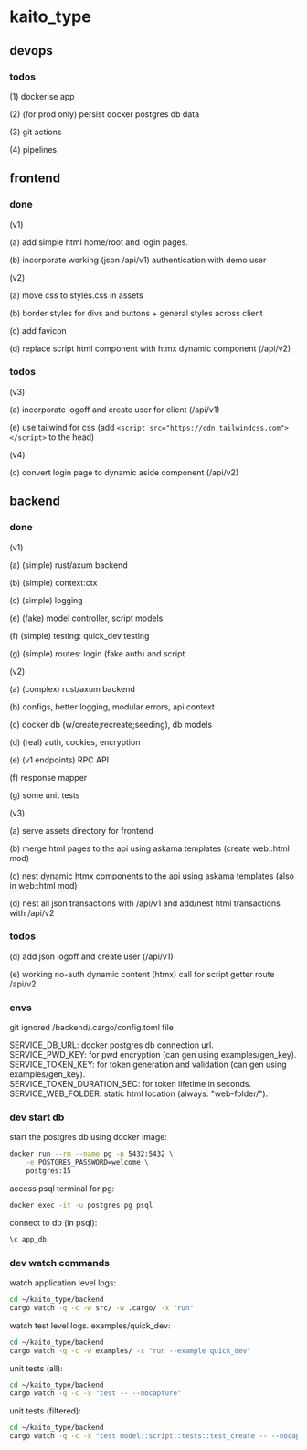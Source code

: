 # kaito_type

## devops

### todos

(1) dockerise app <br />

(2) (for prod only) persist docker postgres db data <br />

(3) git actions <br />

(4) pipelines <br />

## frontend

### done

(v1)

(a) add simple html home/root and login pages. <br />

(b) incorporate working (json /api/v1) authentication with demo user <br />

(v2)

(a) move css to styles.css in assets <br />

(b) border styles for divs and buttons + general styles across client <br />

(c) add favicon <br />

(d) replace script html component with htmx dynamic component (/api/v2) <br />

### todos

(v3)

(a) incorporate logoff and create user for client (/api/v1) <br />

(e) use tailwind for css (add
`<script src="https://cdn.tailwindcss.com"></script>` to the head)<br />

(v4)

(c) convert login page to dynamic aside component (/api/v2) <br />

## backend

### done

(v1)

(a) (simple) rust/axum backend <br />

(b) (simple) context:ctx <br />

(c) (simple) logging <br />

(e) (fake) model controller, script models <br />

(f) (simple) testing: quick_dev testing <br />

(g) (simple) routes: login (fake auth) and script <br />

(v2)

(a) (complex) rust/axum backend <br />

(b) configs, better logging, modular errors, api context <br />

(c) docker db (w/create;recreate;seeding), db models <br />

(d) (real) auth, cookies, encryption <br />

(e) (v1 endpoints) RPC API <br />

(f) response mapper <br />

(g) some unit tests <br />

(v3)

(a) serve assets directory for frontend <br />

(b) merge html pages to the api using askama templates (create web::html mod)
<br />

(c) nest dynamic htmx components to the api using askama templates (also in
web::html mod) <br />

(d) nest all json transactions with /api/v1 and add/nest html transactions with
/api/v2 <br />

### todos

(d) add json logoff and create user (/api/v1) <br />

(e) working no-auth dynamic content (htmx) call for script getter route /api/v2
<br />

### envs

git ignored /backend/.cargo/config.toml file

SERVICE_DB_URL: docker postgres db connection url. <br /> SERVICE_PWD_KEY: for
pwd encryption (can gen using examples/gen_key).
<br /> SERVICE_TOKEN_KEY: for token generation and validation (can gen using
examples/gen_key). <br /> SERVICE_TOKEN_DURATION_SEC: for token lifetime in
seconds. <br /> SERVICE_WEB_FOLDER: static html location (always:
"web-folder/").

### dev start db

start the postgres db using docker image:

```bash
docker run --rm --name pg -p 5432:5432 \
    -e POSTGRES_PASSWORD=welcome \
    postgres:15
```

access psql terminal for pg:

```bash
docker exec -it -u postgres pg psql
```

connect to db (in psql):

```bash
\c app_db
```

### dev watch commands

watch application level logs:

```bash
cd ~/kaito_type/backend
cargo watch -q -c -w src/ -w .cargo/ -x "run"
```

watch test level logs. examples/quick_dev:

```bash
cd ~/kaito_type/backend
cargo watch -q -c -w examples/ -x "run --example quick_dev"
```

unit tests (all):

```bash
cd ~/kaito_type/backend
cargo watch -q -c -x "test -- --nocapture"
```

unit tests (filtered):

```bash
cd ~/kaito_type/backend
cargo watch -q -c -x "test model::script::tests::test_create -- --nocapture"
```
